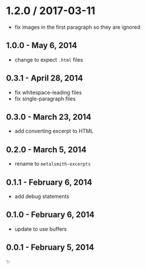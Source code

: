 
1.2.0 / 2017-03-11
==================

* fix images in the first paragraph so they are ignored

1.0.0 - May 6, 2014
-------------------
* change to expect `.html` files

0.3.1 - April 28, 2014
----------------------
* fix whitespace-leading files
* fix single-paragraph files

0.3.0 - March 23, 2014
----------------------
* add converting excerpt to HTML

0.2.0 - March 5, 2014
---------------------
* rename to `metalsmith-excerpts`

0.1.1 - February 6, 2014
------------------------
* add debug statements

0.1.0 - February 6, 2014
------------------------
* update to use buffers

0.0.1 - February 5, 2014
------------------------
:sparkles:
